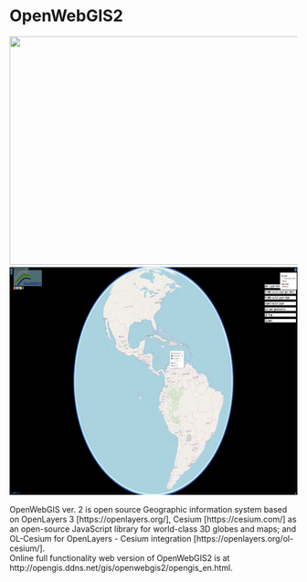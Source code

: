 # OpenWebGIS2
<p align="center">
<img width="600" height="400"src="imgopen/OpenWebGIS2_1.png" /><img width="600" height="400" src="imgopen/OpenWebGIS2_2.png" />
</p>
OpenWebGIS ver. 2 is open source Geographic information system based on OpenLayers 3 [https://openlayers.org/], Cesium [https://cesium.com/] as an open-source JavaScript library for world-class 3D globes and maps; and OL-Cesium for OpenLayers - Cesium integration [https://openlayers.org/ol-cesium/].
 <br>Online full functionality web version of OpenWebGIS2 is at http://opengis.ddns.net/gis/openwebgis2/opengis_en.html.

